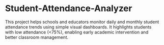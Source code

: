 # Student-Attendance-Analyzer
This project helps schools and educators monitor daily and monthly student attendance trends using simple visual dashboards. It highlights students with low attendance (&lt;75%), enabling early academic intervention and better classroom management.
